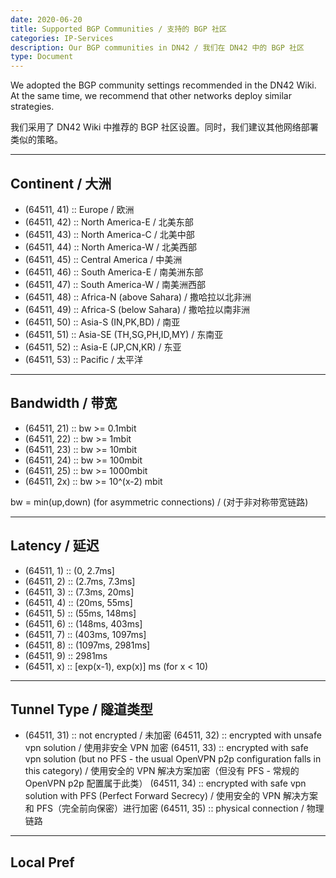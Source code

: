 ```yaml
---
date: 2020-06-20
title: Supported BGP Communities / 支持的 BGP 社区
categories: IP-Services
description: Our BGP communities in DN42 / 我们在 DN42 中的 BGP 社区
type: Document
---
```


We adopted the BGP community settings recommended in the DN42 Wiki. At the same time, we recommend that other networks deploy similar strategies.

我们采用了 DN42 Wiki 中推荐的 BGP 社区设置。同时，我们建议其他网络部署类似的策略。

---

## Continent / 大洲

- (64511, 41) :: Europe / 欧洲
- (64511, 42) :: North America-E / 北美东部
- (64511, 43) :: North America-C / 北美中部
- (64511, 44) :: North America-W / 北美西部
- (64511, 45) :: Central America / 中美洲
- (64511, 46) :: South America-E / 南美洲东部
- (64511, 47) :: South America-W / 南美洲西部
- (64511, 48) :: Africa-N (above Sahara) / 撒哈拉以北非洲
- (64511, 49) :: Africa-S (below Sahara) / 撒哈拉以南非洲
- (64511, 50) :: Asia-S (IN,PK,BD) / 南亚
- (64511, 51) :: Asia-SE (TH,SG,PH,ID,MY) / 东南亚
- (64511, 52) :: Asia-E (JP,CN,KR) / 东亚
- (64511, 53) :: Pacific / 太平洋

---

## Bandwidth / 带宽

- (64511, 21) :: bw >= 0.1mbit
- (64511, 22) :: bw >= 1mbit
- (64511, 23) :: bw >= 10mbit
- (64511, 24) :: bw >= 100mbit
- (64511, 25) :: bw >= 1000mbit
- (64511, 2x) :: bw >= 10^(x-2) mbit

bw = min(up,down) (for asymmetric connections) / (对于非对称带宽链路)

---

## Latency / 延迟

- (64511, 1) :: (0, 2.7ms]
- (64511, 2) :: (2.7ms, 7.3ms]
- (64511, 3) :: (7.3ms, 20ms]
- (64511, 4) :: (20ms, 55ms]
- (64511, 5) :: (55ms, 148ms]
- (64511, 6) :: (148ms, 403ms]
- (64511, 7) :: (403ms, 1097ms]
- (64511, 8) :: (1097ms, 2981ms]
- (64511, 9) :: 2981ms
- (64511, x) :: [exp(x-1), exp(x)] ms (for x < 10)

---

## Tunnel Type / 隧道类型

- (64511, 31) :: not encrypted / 未加密
(64511, 32) :: encrypted with unsafe vpn solution / 使用非安全 VPN 加密
(64511, 33) :: encrypted with safe vpn solution (but no PFS - the usual OpenVPN p2p configuration falls in this category) / 使用安全的 VPN 解决方案加密（但没有 PFS - 常规的 OpenVPN p2p 配置属于此类）
(64511, 34) :: encrypted with safe vpn solution with PFS (Perfect Forward Secrecy) / 使用安全的 VPN 解决方案和 PFS（完全前向保密）进行加密
(64511, 35) :: physical connection / 物理链路

---

## Local Pref


